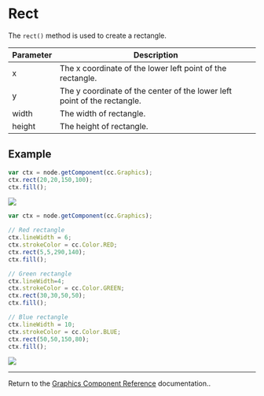 # Rect

The `rect()` method is used to create a rectangle.

| Parameter | Description
| -------------- | ----------- |
| x | The x coordinate of the lower left point of the rectangle.
| y | The y coordinate of the center of the lower left point of the rectangle.
| width | The width of rectangle.
| height | The height of rectangle.

## Example

```javascript
var ctx = node.getComponent(cc.Graphics);
ctx.rect(20,20,150,100);
ctx.fill();
```

<a href="graphics/rect.png"><img src="graphics/rect.png"></a>

```javascript
var ctx = node.getComponent(cc.Graphics);

// Red rectangle
ctx.lineWidth = 6;
ctx.strokeColor = cc.Color.RED;
ctx.rect(5,5,290,140);
ctx.fill();

// Green rectangle
ctx.lineWidth=4;
ctx.strokeColor = cc.Color.GREEN;
ctx.rect(30,30,50,50);
ctx.fill();

// Blue rectangle
ctx.lineWidth = 10;
ctx.strokeColor = cc.Color.BLUE;
ctx.rect(50,50,150,80);
ctx.fill();
```

<a href="graphics/rect2.png"><img src="graphics/rect2.png"></a>

<hr>

Return to the [Graphics Component Reference](../../components/graphics.md) documentation..
